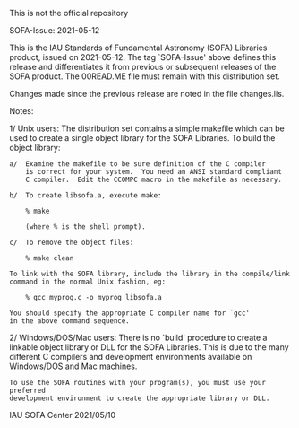 
This is not the official repository

SOFA-Issue: 2021-05-12

This is the IAU Standards of Fundamental Astronomy (SOFA) Libraries product, 
issued on 2021-05-12. The tag `SOFA-Issue' above defines this release and 
differentiates it from previous or subsequent releases of the SOFA product.
The 00READ.ME file must remain with this distribution set.

Changes made since the previous release are noted in the file changes.lis. 

Notes:

1/  Unix users:  The distribution set contains a simple makefile which 
    can be used to create a single object library for the SOFA Libraries.
    To build the object library:

    a/  Examine the makefile to be sure definition of the C compiler
        is correct for your system.  You need an ANSI standard compliant
        C compiler.  Edit the CCOMPC macro in the makefile as necessary.

    b/  To create libsofa.a, execute make:

        % make

        (where % is the shell prompt).

    c/  To remove the object files:

        % make clean

    To link with the SOFA library, include the library in the compile/link
    command in the normal Unix fashion, eg:

        % gcc myprog.c -o myprog libsofa.a

    You should specify the appropriate C compiler name for `gcc'
    in the above command sequence.


2/  Windows/DOS/Mac users:  There is no `build' procedure to create a linkable
    object library or DLL for the SOFA Libraries.  This is due to the many
    different C compilers and development environments available on
    Windows/DOS and Mac machines.  

    To use the SOFA routines with your program(s), you must use your preferred
    development environment to create the appropriate library or DLL.

IAU SOFA Center
2021/05/10
